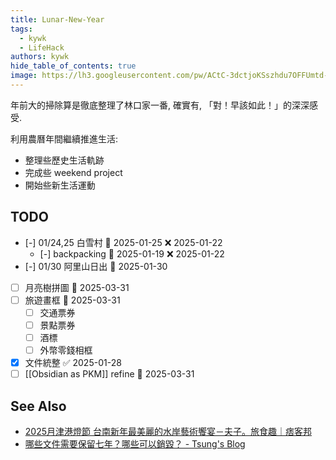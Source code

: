 ```yaml
---
title: Lunar-New-Year
tags:
  - kywk
  - LifeHack
authors: kywk
hide_table_of_contents: true
image: https://lh3.googleusercontent.com/pw/ACtC-3dctjoKSszhdu7OFFUmtd-eRmtxUAIxStWh7m3eW8Qy4iXLueXBb-3n_AmYxWpfIrQWGc5He2WVeunoRe0ULT5MnjeqBY5aknTj-sCoNU7Rdg4ndP4GDvOk-5Kv7vIP5NIE8TaEJSrB2ip4Qkf8Dbi-Ig=w800-no?authuser=0
---
```


年前大的掃除算是徹底整理了林口家一番, 確實有, 「對！早該如此！」的深深感受.

利用農曆年間繼續推進生活:
- 整理些歷史生活軌跡
- 完成些 weekend project
- 開始些新生活運動

## TODO
- [-] 01/24,25 白雪村 📅 2025-01-25 ❌ 2025-01-22
	- [-] backpacking 📅 2025-01-19 ❌ 2025-01-22
- [-] 01/30 阿里山日出 📅 2025-01-30 
- [ ] 月亮樹拼圖 📅 2025-03-31
- [ ] 旅遊畫框 📅 2025-03-31
	- [ ] 交通票券
	- [ ] 景點票券
	- [ ] 酒標
	- [ ] 外幣零錢相框
- [x] 文件統整 ✅ 2025-01-28
- [ ] [[Obsidian as PKM]] refine 📅 2025-03-31

## See Also

- [2025月津港燈節 台南新年最美麗的水岸藝術饗宴－夫子。旅食趣｜痞客邦](https://stephenchencyk.pixnet.net/blog/post/173191396)
- [哪些文件需要保留七年？哪些可以銷毀？ - Tsung's Blog](https://blog.longwin.com.tw/2025/01/news-document-save-reserve-expire-2025/)
